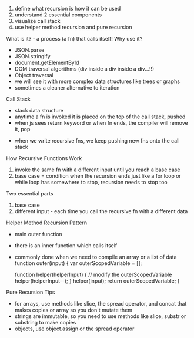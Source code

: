 1. define what recursion is how it can be used
2. understand 2 essential components
3. visualize call stack
4. use helper method recursion and pure recursion

What is it? - a process (a fn) that calls itself!
Why use it?
- JSON.parse
- JSON.stringify
- document.getElementById
- DOM traversal algorithms (div inside a div inside a div...!!)
- Object traversal
- we will see it with more complex data structures like trees or graphs
- sometimes a cleaner alternative to iteration

Call Stack
- stack data structure
- anytime a fn is invoked it is placed on the top of the call stack, pushed 
- when js sees return keyword or when fn ends, the compiler will remove it, pop

* when we write recursive fns, we keep pushing new fns onto the call stack

How Recursive Functions Work
1. invoke the same fn with a different input until you reach a base case
2. base case = condition when the recursion ends
just like a for loop or while loop has somewhere to stop, recursion needs to stop too


Two essential parts
1. base case
2. different input - each time you call the recursive fn with a different data


Helper Method Recursion Pattern
- main outer function 
- there is an inner function which calls itself
- commonly done when we need to compile an array or a list of data
function outer(input) {
    var outerScopedVariable = [];

    function helper(helperInput) {
        // modify the outerScopedVariable
        helper(helperInput--);
    }
    helper(input);
    return outerScopedVariable;
}

Pure Recursion Tips
- for arrays, use methods like slice, the spread operator, and concat that makes copies or array so you don't mutate them
- strings are immutable, so you need to use methods like slice, substr or substring to make copies
- objects, use object.assign or the spread operator